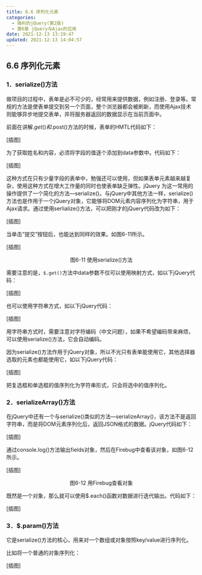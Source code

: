 ```yaml
---
title: 6.6 序列化元素
categories: 
  - 锋利的jQuery(第2版)
  - 第6章 jQuery与Ajax的应用
date: 2021-12-13 13:19:47
updated: 2021-12-13 14:04:57
---
```

## 6.6 序列化元素
### 1．serialize()方法
做项目的过程中，表单是必不可少的，经常用来提供数据，例如注册、登录等。常规的方法是使表单提交到另一个页面，整个浏览器都会被刷新，而使用Ajax技术则能够异步地提交表单，并将服务器返回的数据显示在当前页面中。

前面在讲解$.get()和$.post()方法的时候，表单的HMTL代码如下：

[插图]

为了获取姓名和内容，必须将字段的值逐个添加到data参数中。代码如下：

[插图]

这种方式在只有少量字段的表单中，勉强还可以使用，但如果表单元素越来越复杂，使用这种方式在增大工作量的同时也使表单缺乏弹性。jQuery 为这一常用的操作提供了一个简化的方法—serialize()。与jQuery中其他方法一样，serialize()方法也是作用于一个jQuery对象，它能够将DOM元素内容序列化为字符串，用于Ajax请求。通过使用serlialize()方法，可以把刚才的jQuery代码改为如下：

[插图]

当单击“提交”按钮后，也能达到同样的效果。如图6-11所示。

[插图]

<center>图6-11 使用serialize()方法</center>

需要注意的是，`$.get()`方法中data参数不仅可以使用映射方式，如以下jQuery代码：

[插图]

也可以使用字符串方式，如以下jQuery代码：

[插图]

用字符串方式时，需要注意对字符编码（中文问题），如果不希望编码带来麻烦，可以使用serialize()方法，它会自动编码。

因为serialize()方法作用于jQuery对象，所以不光只有表单能使用它，其他选择器选取的元素也都能使用它，如以下jQuery代码：

[插图]

把复选框和单选框的值序列化为字符串形式，只会将选中的值序列化。

### 2．serializeArray()方法
在jQuery中还有一个与serialize()类似的方法—serializeArray()，该方法不是返回字符串，而是将DOM元素序列化后，返回JSON格式的数据。jQuery代码如下：

[插图]

通过console.log()方法输出fields对象，然后在Firebug中查看该对象，如图6-12所示。

[插图]

<center>图6-12 用Firebug查看对象</center>

既然是一个对象，那么就可以使用$.each()函数对数据进行迭代输出。代码如下：

[插图]

### 3．$.param()方法
它是serialize()方法的核心，用来对一个数组或对象按照key/value进行序列化。

比如将一个普通的对象序列化：

[插图]
